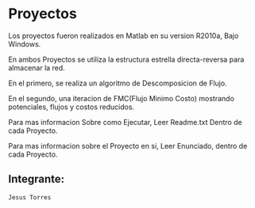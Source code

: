 Proyectos
===================

Los proyectos fueron realizados en Matlab en su version R2010a, Bajo Windows.

En ambos Proyectos se utiliza la estructura estrella directa-reversa para almacenar la red.

En el primero, se realiza un algoritmo de Descomposicion de Flujo.

En el segundo, una iteracion de FMC(Flujo Minimo Costo) mostrando potenciales, flujos y costos reducidos.

Para mas informacion Sobre como Ejecutar, Leer Readme.txt Dentro de cada Proyecto.

Para mas informacion sobre el Proyecto en si, Leer Enunciado, dentro de cada Proyecto.

Integrante:
------------
    Jesus Torres

